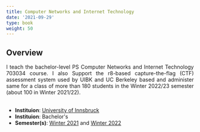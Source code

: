 ```yaml
---
title: Computer Networks and Internet Technology
date: '2021-09-29'
type: book
weight: 50
---
```


## Overview

<div style="text-align: justify;">
I teach the bachelor-level PS Computer Networks and Internet Technology 703034 course. I also Support the r8-based capture-the-flag (CTF) assessment system used by UIBK and UC Berkeley based and administer same for a class of
more than 180 students in the Winter 2022/23 semester (about 100 in Winter 2021/22).
</div>

<br>

- **Instituion**: [University of Innsbruck](https://www.uibk.ac.at/en/)
- **Instituion**: Bachelor's
- **Semester(s)**: [Winter 2021](https://lfuonline.uibk.ac.at/public/lfuonline_lv.details?sem_id_in=21W&lvnr_id_in=703034&sprache_in=en) and [Winter 2022](https://lfuonline.uibk.ac.at/public/lfuonline_lv.details?sem_id_in=22W&lvnr_id_in=703034&sprache_in=en)

